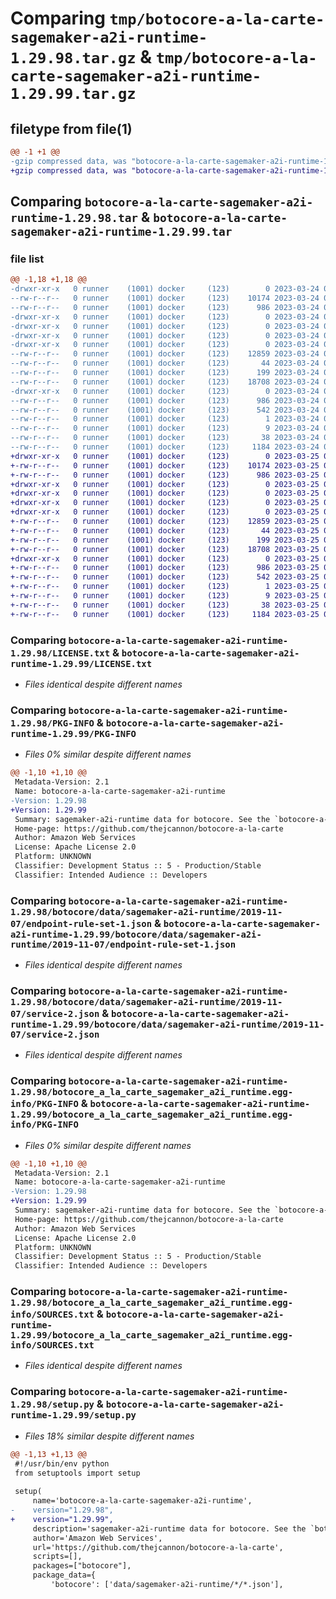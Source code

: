 # Comparing `tmp/botocore-a-la-carte-sagemaker-a2i-runtime-1.29.98.tar.gz` & `tmp/botocore-a-la-carte-sagemaker-a2i-runtime-1.29.99.tar.gz`

## filetype from file(1)

```diff
@@ -1 +1 @@
-gzip compressed data, was "botocore-a-la-carte-sagemaker-a2i-runtime-1.29.98.tar", last modified: Fri Mar 24 01:24:42 2023, max compression
+gzip compressed data, was "botocore-a-la-carte-sagemaker-a2i-runtime-1.29.99.tar", last modified: Sat Mar 25 01:23:10 2023, max compression
```

## Comparing `botocore-a-la-carte-sagemaker-a2i-runtime-1.29.98.tar` & `botocore-a-la-carte-sagemaker-a2i-runtime-1.29.99.tar`

### file list

```diff
@@ -1,18 +1,18 @@
-drwxr-xr-x   0 runner    (1001) docker     (123)        0 2023-03-24 01:24:42.134161 botocore-a-la-carte-sagemaker-a2i-runtime-1.29.98/
--rw-r--r--   0 runner    (1001) docker     (123)    10174 2023-03-24 01:24:41.000000 botocore-a-la-carte-sagemaker-a2i-runtime-1.29.98/LICENSE.txt
--rw-r--r--   0 runner    (1001) docker     (123)      986 2023-03-24 01:24:42.134161 botocore-a-la-carte-sagemaker-a2i-runtime-1.29.98/PKG-INFO
-drwxr-xr-x   0 runner    (1001) docker     (123)        0 2023-03-24 01:24:42.134161 botocore-a-la-carte-sagemaker-a2i-runtime-1.29.98/botocore/
-drwxr-xr-x   0 runner    (1001) docker     (123)        0 2023-03-24 01:24:42.134161 botocore-a-la-carte-sagemaker-a2i-runtime-1.29.98/botocore/data/
-drwxr-xr-x   0 runner    (1001) docker     (123)        0 2023-03-24 01:24:42.134161 botocore-a-la-carte-sagemaker-a2i-runtime-1.29.98/botocore/data/sagemaker-a2i-runtime/
-drwxr-xr-x   0 runner    (1001) docker     (123)        0 2023-03-24 01:24:42.134161 botocore-a-la-carte-sagemaker-a2i-runtime-1.29.98/botocore/data/sagemaker-a2i-runtime/2019-11-07/
--rw-r--r--   0 runner    (1001) docker     (123)    12859 2023-03-24 01:23:57.000000 botocore-a-la-carte-sagemaker-a2i-runtime-1.29.98/botocore/data/sagemaker-a2i-runtime/2019-11-07/endpoint-rule-set-1.json
--rw-r--r--   0 runner    (1001) docker     (123)       44 2023-03-24 01:23:57.000000 botocore-a-la-carte-sagemaker-a2i-runtime-1.29.98/botocore/data/sagemaker-a2i-runtime/2019-11-07/examples-1.json
--rw-r--r--   0 runner    (1001) docker     (123)      199 2023-03-24 01:23:57.000000 botocore-a-la-carte-sagemaker-a2i-runtime-1.29.98/botocore/data/sagemaker-a2i-runtime/2019-11-07/paginators-1.json
--rw-r--r--   0 runner    (1001) docker     (123)    18708 2023-03-24 01:23:57.000000 botocore-a-la-carte-sagemaker-a2i-runtime-1.29.98/botocore/data/sagemaker-a2i-runtime/2019-11-07/service-2.json
-drwxr-xr-x   0 runner    (1001) docker     (123)        0 2023-03-24 01:24:42.134161 botocore-a-la-carte-sagemaker-a2i-runtime-1.29.98/botocore_a_la_carte_sagemaker_a2i_runtime.egg-info/
--rw-r--r--   0 runner    (1001) docker     (123)      986 2023-03-24 01:24:42.000000 botocore-a-la-carte-sagemaker-a2i-runtime-1.29.98/botocore_a_la_carte_sagemaker_a2i_runtime.egg-info/PKG-INFO
--rw-r--r--   0 runner    (1001) docker     (123)      542 2023-03-24 01:24:42.000000 botocore-a-la-carte-sagemaker-a2i-runtime-1.29.98/botocore_a_la_carte_sagemaker_a2i_runtime.egg-info/SOURCES.txt
--rw-r--r--   0 runner    (1001) docker     (123)        1 2023-03-24 01:24:42.000000 botocore-a-la-carte-sagemaker-a2i-runtime-1.29.98/botocore_a_la_carte_sagemaker_a2i_runtime.egg-info/dependency_links.txt
--rw-r--r--   0 runner    (1001) docker     (123)        9 2023-03-24 01:24:42.000000 botocore-a-la-carte-sagemaker-a2i-runtime-1.29.98/botocore_a_la_carte_sagemaker_a2i_runtime.egg-info/top_level.txt
--rw-r--r--   0 runner    (1001) docker     (123)       38 2023-03-24 01:24:42.134161 botocore-a-la-carte-sagemaker-a2i-runtime-1.29.98/setup.cfg
--rw-r--r--   0 runner    (1001) docker     (123)     1184 2023-03-24 01:24:41.000000 botocore-a-la-carte-sagemaker-a2i-runtime-1.29.98/setup.py
+drwxr-xr-x   0 runner    (1001) docker     (123)        0 2023-03-25 01:23:10.957218 botocore-a-la-carte-sagemaker-a2i-runtime-1.29.99/
+-rw-r--r--   0 runner    (1001) docker     (123)    10174 2023-03-25 01:23:10.000000 botocore-a-la-carte-sagemaker-a2i-runtime-1.29.99/LICENSE.txt
+-rw-r--r--   0 runner    (1001) docker     (123)      986 2023-03-25 01:23:10.957218 botocore-a-la-carte-sagemaker-a2i-runtime-1.29.99/PKG-INFO
+drwxr-xr-x   0 runner    (1001) docker     (123)        0 2023-03-25 01:23:10.957218 botocore-a-la-carte-sagemaker-a2i-runtime-1.29.99/botocore/
+drwxr-xr-x   0 runner    (1001) docker     (123)        0 2023-03-25 01:23:10.957218 botocore-a-la-carte-sagemaker-a2i-runtime-1.29.99/botocore/data/
+drwxr-xr-x   0 runner    (1001) docker     (123)        0 2023-03-25 01:23:10.957218 botocore-a-la-carte-sagemaker-a2i-runtime-1.29.99/botocore/data/sagemaker-a2i-runtime/
+drwxr-xr-x   0 runner    (1001) docker     (123)        0 2023-03-25 01:23:10.957218 botocore-a-la-carte-sagemaker-a2i-runtime-1.29.99/botocore/data/sagemaker-a2i-runtime/2019-11-07/
+-rw-r--r--   0 runner    (1001) docker     (123)    12859 2023-03-25 01:22:12.000000 botocore-a-la-carte-sagemaker-a2i-runtime-1.29.99/botocore/data/sagemaker-a2i-runtime/2019-11-07/endpoint-rule-set-1.json
+-rw-r--r--   0 runner    (1001) docker     (123)       44 2023-03-25 01:22:12.000000 botocore-a-la-carte-sagemaker-a2i-runtime-1.29.99/botocore/data/sagemaker-a2i-runtime/2019-11-07/examples-1.json
+-rw-r--r--   0 runner    (1001) docker     (123)      199 2023-03-25 01:22:12.000000 botocore-a-la-carte-sagemaker-a2i-runtime-1.29.99/botocore/data/sagemaker-a2i-runtime/2019-11-07/paginators-1.json
+-rw-r--r--   0 runner    (1001) docker     (123)    18708 2023-03-25 01:22:12.000000 botocore-a-la-carte-sagemaker-a2i-runtime-1.29.99/botocore/data/sagemaker-a2i-runtime/2019-11-07/service-2.json
+drwxr-xr-x   0 runner    (1001) docker     (123)        0 2023-03-25 01:23:10.957218 botocore-a-la-carte-sagemaker-a2i-runtime-1.29.99/botocore_a_la_carte_sagemaker_a2i_runtime.egg-info/
+-rw-r--r--   0 runner    (1001) docker     (123)      986 2023-03-25 01:23:10.000000 botocore-a-la-carte-sagemaker-a2i-runtime-1.29.99/botocore_a_la_carte_sagemaker_a2i_runtime.egg-info/PKG-INFO
+-rw-r--r--   0 runner    (1001) docker     (123)      542 2023-03-25 01:23:10.000000 botocore-a-la-carte-sagemaker-a2i-runtime-1.29.99/botocore_a_la_carte_sagemaker_a2i_runtime.egg-info/SOURCES.txt
+-rw-r--r--   0 runner    (1001) docker     (123)        1 2023-03-25 01:23:10.000000 botocore-a-la-carte-sagemaker-a2i-runtime-1.29.99/botocore_a_la_carte_sagemaker_a2i_runtime.egg-info/dependency_links.txt
+-rw-r--r--   0 runner    (1001) docker     (123)        9 2023-03-25 01:23:10.000000 botocore-a-la-carte-sagemaker-a2i-runtime-1.29.99/botocore_a_la_carte_sagemaker_a2i_runtime.egg-info/top_level.txt
+-rw-r--r--   0 runner    (1001) docker     (123)       38 2023-03-25 01:23:10.957218 botocore-a-la-carte-sagemaker-a2i-runtime-1.29.99/setup.cfg
+-rw-r--r--   0 runner    (1001) docker     (123)     1184 2023-03-25 01:23:10.000000 botocore-a-la-carte-sagemaker-a2i-runtime-1.29.99/setup.py
```

### Comparing `botocore-a-la-carte-sagemaker-a2i-runtime-1.29.98/LICENSE.txt` & `botocore-a-la-carte-sagemaker-a2i-runtime-1.29.99/LICENSE.txt`

 * *Files identical despite different names*

### Comparing `botocore-a-la-carte-sagemaker-a2i-runtime-1.29.98/PKG-INFO` & `botocore-a-la-carte-sagemaker-a2i-runtime-1.29.99/PKG-INFO`

 * *Files 0% similar despite different names*

```diff
@@ -1,10 +1,10 @@
 Metadata-Version: 2.1
 Name: botocore-a-la-carte-sagemaker-a2i-runtime
-Version: 1.29.98
+Version: 1.29.99
 Summary: sagemaker-a2i-runtime data for botocore. See the `botocore-a-la-carte` package for more info.
 Home-page: https://github.com/thejcannon/botocore-a-la-carte
 Author: Amazon Web Services
 License: Apache License 2.0
 Platform: UNKNOWN
 Classifier: Development Status :: 5 - Production/Stable
 Classifier: Intended Audience :: Developers
```

### Comparing `botocore-a-la-carte-sagemaker-a2i-runtime-1.29.98/botocore/data/sagemaker-a2i-runtime/2019-11-07/endpoint-rule-set-1.json` & `botocore-a-la-carte-sagemaker-a2i-runtime-1.29.99/botocore/data/sagemaker-a2i-runtime/2019-11-07/endpoint-rule-set-1.json`

 * *Files identical despite different names*

### Comparing `botocore-a-la-carte-sagemaker-a2i-runtime-1.29.98/botocore/data/sagemaker-a2i-runtime/2019-11-07/service-2.json` & `botocore-a-la-carte-sagemaker-a2i-runtime-1.29.99/botocore/data/sagemaker-a2i-runtime/2019-11-07/service-2.json`

 * *Files identical despite different names*

### Comparing `botocore-a-la-carte-sagemaker-a2i-runtime-1.29.98/botocore_a_la_carte_sagemaker_a2i_runtime.egg-info/PKG-INFO` & `botocore-a-la-carte-sagemaker-a2i-runtime-1.29.99/botocore_a_la_carte_sagemaker_a2i_runtime.egg-info/PKG-INFO`

 * *Files 0% similar despite different names*

```diff
@@ -1,10 +1,10 @@
 Metadata-Version: 2.1
 Name: botocore-a-la-carte-sagemaker-a2i-runtime
-Version: 1.29.98
+Version: 1.29.99
 Summary: sagemaker-a2i-runtime data for botocore. See the `botocore-a-la-carte` package for more info.
 Home-page: https://github.com/thejcannon/botocore-a-la-carte
 Author: Amazon Web Services
 License: Apache License 2.0
 Platform: UNKNOWN
 Classifier: Development Status :: 5 - Production/Stable
 Classifier: Intended Audience :: Developers
```

### Comparing `botocore-a-la-carte-sagemaker-a2i-runtime-1.29.98/botocore_a_la_carte_sagemaker_a2i_runtime.egg-info/SOURCES.txt` & `botocore-a-la-carte-sagemaker-a2i-runtime-1.29.99/botocore_a_la_carte_sagemaker_a2i_runtime.egg-info/SOURCES.txt`

 * *Files identical despite different names*

### Comparing `botocore-a-la-carte-sagemaker-a2i-runtime-1.29.98/setup.py` & `botocore-a-la-carte-sagemaker-a2i-runtime-1.29.99/setup.py`

 * *Files 18% similar despite different names*

```diff
@@ -1,13 +1,13 @@
 #!/usr/bin/env python
 from setuptools import setup
 
 setup(
     name='botocore-a-la-carte-sagemaker-a2i-runtime',
-    version="1.29.98",
+    version="1.29.99",
     description='sagemaker-a2i-runtime data for botocore. See the `botocore-a-la-carte` package for more info.',
     author='Amazon Web Services',
     url='https://github.com/thejcannon/botocore-a-la-carte',
     scripts=[],
     packages=["botocore"],
     package_data={
         'botocore': ['data/sagemaker-a2i-runtime/*/*.json'],
```

